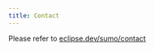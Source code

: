 ```yaml
---
title: Contact
---
```


Please refer to [eclipse.dev/sumo/contact](https://eclipse.dev/sumo/contact/)
